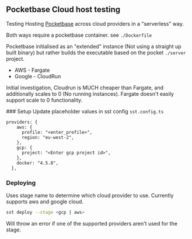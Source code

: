 ## Pocketbase Cloud host testing

Testing Hosting [Pocketbase](https://pocketbase.io/) across cloud providers in a "serverless" way.

Both ways require a pocketbase container. see `./Dockerfile`

Pocketbase initialised as an "extended" instance (Not using a straight up built binary) but rather builds the executable based on the pocket `./server` project.

- AWS - Fargate
- Google - CloudRun

Initial investigation, Cloudrun is MUCH cheaper than Fargate, and additionally scales to 0 (No running instances). Fargate doesn't easily support scale to 0 functionality.

### Setup
Update placeholder values in sst config `sst.config.ts`

```
providers: {
    aws: {
      profile: "<enter_profile>",
      region: "eu-west-2",
    },
    gcp: {
      project: "<Enter gcp project id>",
    },
    docker: "4.5.8",
  },
```

### Deploying

Uses stage name to determine which cloud provider to use. Currently supports aws and google cloud.

```bash
sst deploy --stage <gcp | aws>
```

Will throw an error if one of the supported providers aren't used for the stage.
